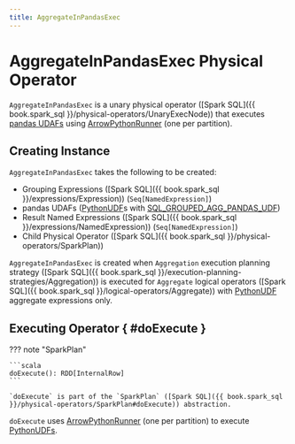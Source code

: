 ```yaml
---
title: AggregateInPandasExec
---
```


# AggregateInPandasExec Physical Operator

`AggregateInPandasExec` is a unary physical operator ([Spark SQL]({{ book.spark_sql }}/physical-operators/UnaryExecNode)) that executes [pandas UDAFs](#udfExpressions) using [ArrowPythonRunner](../runners/ArrowPythonRunner.md) (one per partition).

## Creating Instance

`AggregateInPandasExec` takes the following to be created:

* <span id="groupingExpressions"> Grouping Expressions ([Spark SQL]({{ book.spark_sql }}/expressions/Expression)) (`Seq[NamedExpression]`)
* <span id="udfExpressions"> pandas UDAFs ([PythonUDF](PythonUDF.md)s with [SQL_GROUPED_AGG_PANDAS_UDF](PythonEvalType.md#SQL_GROUPED_AGG_PANDAS_UDF))
* <span id="resultExpressions"> Result Named Expressions ([Spark SQL]({{ book.spark_sql }}/expressions/NamedExpression)) (`Seq[NamedExpression]`)
* <span id="child"> Child Physical Operator ([Spark SQL]({{ book.spark_sql }}/physical-operators/SparkPlan))

`AggregateInPandasExec` is created when `Aggregation` execution planning strategy ([Spark SQL]({{ book.spark_sql }}/execution-planning-strategies/Aggregation)) is executed for `Aggregate` logical operators ([Spark SQL]({{ book.spark_sql }}/logical-operators/Aggregate)) with [PythonUDF](PythonUDF.md) aggregate expressions only.

## Executing Operator { #doExecute }

??? note "SparkPlan"

    ```scala
    doExecute(): RDD[InternalRow]
    ```

    `doExecute` is part of the `SparkPlan` ([Spark SQL]({{ book.spark_sql }}/physical-operators/SparkPlan#doExecute)) abstraction.

`doExecute` uses [ArrowPythonRunner](../runners/ArrowPythonRunner.md) (one per partition) to execute [PythonUDFs](#udfExpressions).
